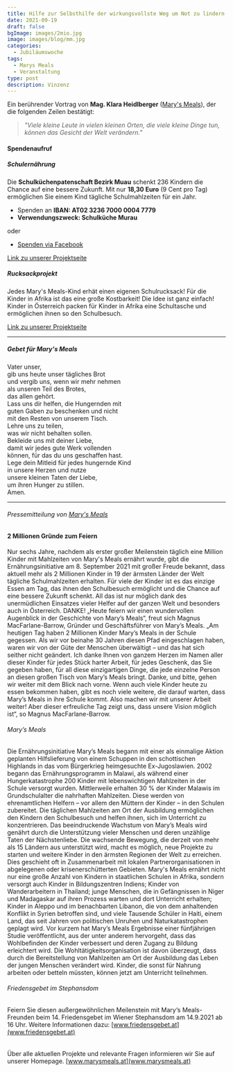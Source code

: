 ```yaml
---
title: Hilfe zur Selbsthilfe der wirkungsvollste Weg um Not zu lindern
date: 2021-09-19
draft: false
bgImage: images/2mio.jpg
image: images/blog/mm.jpg
categories:
  - Jubiläumswoche
tags:
  - Marys Meals
  - Veranstaltung
type: post
description: Vinzenz
---
```

Ein berührender Vortrag von **Mag. Klara Heidlberger** ([Mary's Meals](www.marysmeals.at)), der die folgenden Zeilen bestätigt:
> *"Viele kleine Leute in vielen kleinen Orten, die viele kleine Dinge tun, können das Gesicht der Welt verändern."*
#### Spendenaufruf
<!--more-->
##### Schulernährung
Die **Schulküchenpatenschaft Bezirk Muau** schenkt 236 Kindern die Chance auf eine bessere Zukunft.
Mit nur **18,30 Euro** (9 Cent pro Tag) ermöglichen Sie einem Kind tägliche Schulmahlzeiten für ein Jahr.
* Spenden an **IBAN: AT02 3236 7000 0004 7779**
* **Verwendungszweck: Schulküche Murau**  

oder

* [Spenden via Facebook](https://www.facebook.com/donate/3094017167486354/1300543690364736/)

[Link zu unserer Projektseite](https://www.vinzi-wuestenrose.at/causes/50_schulkuechenpatenschaft/)


##### Rucksackprojekt
Jedes Mary's Meals-Kind erhät einen eigenen Schulrucksack! Für die Kinder in Afrika ist das eine große Kostbarkeit!
Die Idee ist ganz einfach! Kinder in Österreich packen für Kinder in Afrika eine Schultasche und ermöglichen ihnen so den Schulbesuch.  

[Link zu unserer Projektseite](https://www.vinzi-wuestenrose.at/causes/30_rucksackprojekt/)

---

##### Gebet für Mary's Meals
Vater unser,  
gib uns heute unser tägliches Brot  
und vergib uns, wenn wir mehr nehmen  
als unseren Teil des Brotes,  
das allen gehört.  
Lass uns dir helfen, die Hungernden mit  
guten Gaben zu beschenken und nicht  
mit den Resten von unserem Tisch.  
Lehre uns zu teilen,  
was wir nicht behalten sollen.  
Bekleide uns mit deiner Liebe,   
damit wir jedes gute Werk vollenden  
können, für das du uns geschaffen hast.  
Lege dein Mitleid für jedes hungernde Kind  
in unsere Herzen und nutze  
unsere kleinen Taten der Liebe,   
um ihren Hunger zu stillen.  
Amen.

---

###### Pressemitteilung von [Mary's Meals](www.marysmeals.at)
#### 2 Millionen Gründe zum Feiern
Nur sechs Jahre, nachdem als erster großer Meilenstein täglich eine Million Kinder mit Mahlzeiten von Mary's Meals ernährt wurde, gibt die Ernährungsinitiative am 8. September 2021 mit großer Freude bekannt, dass aktuell mehr als 2 Millionen Kinder in 19 der ärmsten Länder der Welt tägliche Schulmahlzeiten erhalten. Für viele der Kinder ist es das einzige Essen am Tag, das ihnen den Schulbesuch ermöglicht und die Chance auf eine bessere Zukunft schenkt. All das ist nur möglich dank des unermüdlichen Einsatzes vieler Helfer auf der ganzen Welt und besonders auch in Österreich. DANKE!
„Heute feiern wir einen wundervollen Augenblick in der Geschichte von Mary’s Meals“, freut sich Magnus MacFarlane-Barrow, Gründer und Geschäftsführer von Mary’s Meals. „Am heutigen Tag haben 2 Millionen Kinder Mary’s Meals in der Schule gegessen. Als wir vor beinahe 30 Jahren diesen Pfad eingeschlagen haben, waren wir von der Güte der Menschen überwältigt – und das hat sich seither nicht geändert. Ich danke Ihnen von ganzem Herzen im Namen aller dieser Kinder für jedes Stück harter Arbeit, für jedes Geschenk, das Sie gegeben haben, für all diese einzigartigen Dinge, die jede einzelne Person an diesen großen Tisch von Mary’s Meals bringt. Danke, und bitte, gehen wir weiter mit dem Blick nach vorne.
Wenn auch viele Kinder heute zu essen bekommen haben, gibt es noch viele weitere, die darauf warten, dass Mary’s Meals in ihre Schule kommt. Also machen wir mit unserer Arbeit weiter! Aber dieser erfreuliche Tag zeigt uns, dass unsere Vision möglich ist“, so Magnus MacFarlane-Barrow.

###### Mary’s Meals
Die Ernährungsinitiative Mary’s Meals begann mit einer als einmalige Aktion geplanten Hilfslieferung von einem Schuppen in den schottischen Highlands in das vom Bürgerkrieg heimgesuchte Ex-Jugoslawien. 2002 begann das Ernährungsprogramm in Malawi, als während einer Hungerkatastrophe 200 Kinder mit lebenswichtigen Mahlzeiten in der Schule versorgt wurden. Mittlerweile erhalten 30 % der Kinder Malawis im Grundschulalter die nahrhaften Mahlzeiten. Diese werden von ehrenamtlichen Helfern – vor allem den Müttern der Kinder – in den Schulen zubereitet.
Die täglichen Mahlzeiten am Ort der Ausbildung ermöglichen den Kindern den Schulbesuch und helfen ihnen, sich im Unterricht zu konzentrieren.
Das beeindruckende Wachstum von Mary’s Meals wird genährt durch die Unterstützung vieler Menschen und deren unzählige Taten der Nächstenliebe. Die wachsende Bewegung, die derzeit von mehr als 15 Ländern aus unterstützt wird, macht es möglich, neue Projekte zu starten und weitere Kinder in den ärmsten Regionen der Welt zu erreichen. Dies geschieht oft in Zusammenarbeit mit lokalen Partnerorganisationen in abgelegenen oder krisenerschütterten Gebieten.
Mary's Meals ernährt nicht nur eine große Anzahl von Kindern in staatlichen Schulen in Afrika, sondern versorgt auch Kinder in Bildungszentren Indiens; Kinder von Wanderarbeitern in Thailand; junge Menschen, die in Gefängnissen in Niger und Madagaskar auf ihren Prozess warten und dort Unterricht erhalten; Kinder in Aleppo und im benachbarten Libanon, die von dem anhaltenden Konflikt in Syrien betroffen sind, und viele Tausende Schüler in Haiti, einem Land, das seit Jahren von politischen Unruhen und Naturkatastrophen geplagt wird.
Vor kurzem hat Mary’s Meals Ergebnisse einer fünfjährigen Studie veröffentlicht, aus der unter anderem hervorgeht, dass das Wohlbefinden der Kinder verbessert und deren Zugang zu Bildung erleichtert wird.
Die Wohltätigkeitsorganisation ist davon überzeugt, dass durch die Bereitstellung von Mahlzeiten am Ort der Ausbildung das Leben der jungen Menschen verändert wird. Kinder, die sonst für Nahrung arbeiten oder betteln müssten, können jetzt am Unterricht teilnehmen.

###### Friedensgebet im Stephansdom
Feiern Sie diesen außergewöhnlichen Meilenstein mit Mary‘s Meals-Freunden beim 14. Friedensgebet im Wiener Stephansdom am 14.9.2021 ab 16 Uhr. Weitere Informationen dazu: [www.friedensgebet.at](www.friedensgebet.at)
######
Über alle aktuellen Projekte und relevante Fragen informieren wir Sie auf unserer Homepage. [www.marysmeals.at](www.marysmeals.at)
<!-- ![image](static/images/blog/einladungJW.PNG) -more-->